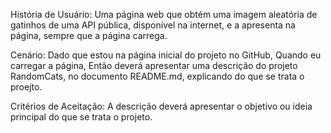 História de Usuário:
Uma página web que obtém uma imagem aleatória de gatinhos de uma API pública, disponível na internet, e a apresenta na página, sempre que a página carrega.

Cenário:
Dado que estou na página inicial do projeto no GitHub,
Quando eu carregar a página,
Então deverá apresentar uma descrição do projeto RandomCats, no documento README.md, explicando do que se trata o proejto.

Critérios de Aceitação:
 A descrição deverá apresentar o objetivo ou ideia principal do que se trata o projeto.
